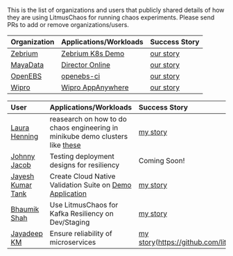 This is the list of organizations and users that publicly shared details of how they are using LitmusChaos for running chaos experiments. 
Please send PRs to add or remove organizations/users.

| Organization | Applications/Workloads | Success Story |
| :---         | :---               | :---|
|[Zebrium](https://www.zebrium.com?utm_source=github&utm_campaign=litmuschaos_repo)|[Zebrium K8s Demo](https://github.com/zebrium/zebrium-kubernetes-demo)|[our story](https://github.com/litmuschaos/litmus/blob/master/adopters/zebrium.md)|
|[MayaData](https://mayadata.io)|[Director Online](https://director.mayadata.io/)|[our story](https://github.com/litmuschaos/litmus/tree/master/adopters/MayaData_DirectorOnline.md)|
|[OpenEBS](https://openebs.io/)|[openebs-ci](https://openebs.ci/)|[our story](https://github.com/litmuschaos/litmus/tree/master/adopters/openebs.md)|
|[Wipro](https://www.wipro.com/en-IN/infrastructure/wipros-appanywhere/?utm_source=github&utm_campaign=litmuschaos_repo)|[Wipro AppAnywhere](https://www.wipro.com/en-IN/infrastructure/wipros-appanywhere/?utm_source=github&utm_campaign=litmuschaos_repo)|[our story](https://github.com/litmuschaos/litmus/tree/master/adopters/AppAnywhere.md)|

| User | Applications/Workloads | Success Story |
| :--- | :--- | :--- |
| [Laura Henning](https://github.com/LaumiH) | reasearch on how to do chaos engineering in minikube demo clusters like [these](https://github.com/LaumiH/k8sstuff) | [my story](https://github.com/litmuschaos/litmus/tree/master/adopters/Laura_Henning_Research_Project.md) |
| [Johnny Jacob](https://github.com/johnnyjacob) | Testing deployment designs for resiliency | Coming Soon! |
| [Jayesh Kumar Tank](https://github.com/k8s-dev) | Create Cloud Native Validation Suite on [Demo Application](https://github.com/k8s-dev/microservices-demo)| [my story](https://github.com/litmuschaos/litmus/tree/master/adopters/Jayesh_Kumar_CloudNative_Validation.md)
| [Bhaumik Shah](https://github.com/Bhaumik1802) | Use LitmusChaos for Kafka Resiliency on Dev/Staging| [my story](https://github.com/litmuschaos/litmus/tree/master/adopters/Bhaumik_Shah_Kafka_Chaos.md)
| [Jayadeep KM](https://github.com/kmjayadeep) | Ensure reliability of microservices| [my story](https://github.com/litmuschaos/litmus/tree/master/adopters/jayadeep_microservices.md)(https://github.com/litmuschaos/litmus/tree/master/adopters/jayadeep_microservices.md)
